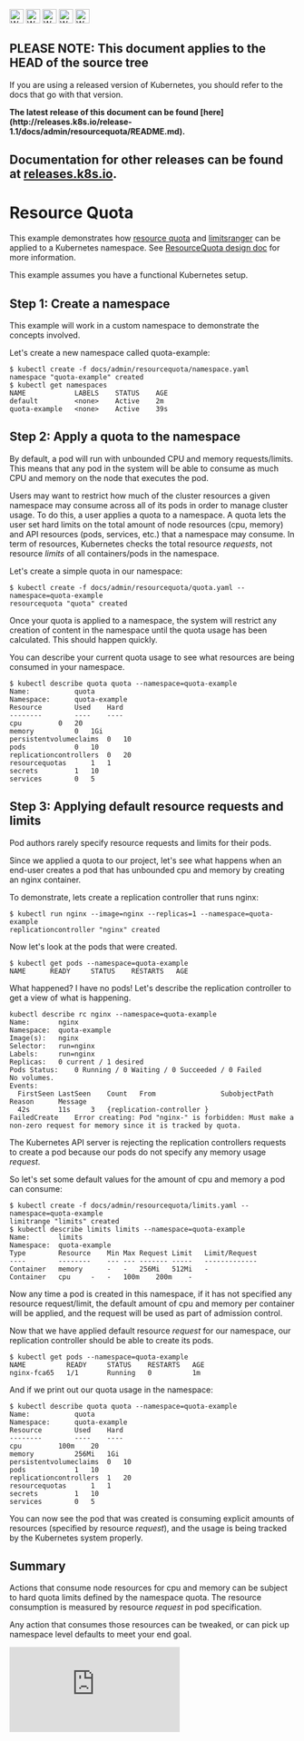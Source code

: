 <!-- BEGIN MUNGE: UNVERSIONED_WARNING -->

<!-- BEGIN STRIP_FOR_RELEASE -->

<img src="http://kubernetes.io/img/warning.png" alt="WARNING"
     width="25" height="25">
<img src="http://kubernetes.io/img/warning.png" alt="WARNING"
     width="25" height="25">
<img src="http://kubernetes.io/img/warning.png" alt="WARNING"
     width="25" height="25">
<img src="http://kubernetes.io/img/warning.png" alt="WARNING"
     width="25" height="25">
<img src="http://kubernetes.io/img/warning.png" alt="WARNING"
     width="25" height="25">

<h2>PLEASE NOTE: This document applies to the HEAD of the source tree</h2>

If you are using a released version of Kubernetes, you should
refer to the docs that go with that version.

<strong>
The latest release of this document can be found
[here](http://releases.k8s.io/release-1.1/docs/admin/resourcequota/README.md).

Documentation for other releases can be found at
[releases.k8s.io](http://releases.k8s.io).
</strong>
--

<!-- END STRIP_FOR_RELEASE -->

<!-- END MUNGE: UNVERSIONED_WARNING -->
Resource Quota
========================================
This example demonstrates how [resource quota](../../admin/admission-controllers.md#resourcequota) and
[limitsranger](../../admin/admission-controllers.md#limitranger) can be applied to a Kubernetes namespace.
See [ResourceQuota design doc](../../design/admission_control_resource_quota.md) for more information.

This example assumes you have a functional Kubernetes setup.

Step 1: Create a namespace
-----------------------------------------
This example will work in a custom namespace to demonstrate the concepts involved.

Let's create a new namespace called quota-example:

```console
$ kubectl create -f docs/admin/resourcequota/namespace.yaml
namespace "quota-example" created
$ kubectl get namespaces
NAME            LABELS    STATUS    AGE
default         <none>    Active    2m
quota-example   <none>    Active    39s
```

Step 2: Apply a quota to the namespace
-----------------------------------------
By default, a pod will run with unbounded CPU and memory requests/limits.  This means that any pod in the
system will be able to consume as much CPU and memory on the node that executes the pod.

Users may want to restrict how much of the cluster resources a given namespace may consume
across all of its pods in order to manage cluster usage.  To do this, a user applies a quota to
a namespace.  A quota lets the user set hard limits on the total amount of node resources (cpu, memory)
and API resources (pods, services, etc.) that a namespace may consume. In term of resources, Kubernetes
checks the total resource *requests*, not resource *limits* of all containers/pods in the namespace.

Let's create a simple quota in our namespace:

```console
$ kubectl create -f docs/admin/resourcequota/quota.yaml --namespace=quota-example
resourcequota "quota" created
```

Once your quota is applied to a namespace, the system will restrict any creation of content
in the namespace until the quota usage has been calculated.  This should happen quickly.

You can describe your current quota usage to see what resources are being consumed in your
namespace.

```console
$ kubectl describe quota quota --namespace=quota-example
Name:			quota
Namespace:		quota-example
Resource		Used	Hard
--------		----	----
cpu			0	20
memory			0	1Gi
persistentvolumeclaims	0	10
pods			0	10
replicationcontrollers	0	20
resourcequotas		1	1
secrets			1	10
services		0	5
```

Step 3: Applying default resource requests and limits
-----------------------------------------
Pod authors rarely specify resource requests and limits for their pods.

Since we applied a quota to our project, let's see what happens when an end-user creates a pod that has unbounded
cpu and memory by creating an nginx container.

To demonstrate, lets create a replication controller that runs nginx:

```console
$ kubectl run nginx --image=nginx --replicas=1 --namespace=quota-example
replicationcontroller "nginx" created
```

Now let's look at the pods that were created.

```console
$ kubectl get pods --namespace=quota-example
NAME      READY     STATUS    RESTARTS   AGE
```

What happened?  I have no pods!  Let's describe the replication controller to get a view of what is happening.

```console
kubectl describe rc nginx --namespace=quota-example
Name:		nginx
Namespace:	quota-example
Image(s):	nginx
Selector:	run=nginx
Labels:		run=nginx
Replicas:	0 current / 1 desired
Pods Status:	0 Running / 0 Waiting / 0 Succeeded / 0 Failed
No volumes.
Events:
  FirstSeen	LastSeen	Count	From				SubobjectPath	Reason		Message
  42s		11s		3	{replication-controller }			FailedCreate	Error creating: Pod "nginx-" is forbidden: Must make a non-zero request for memory since it is tracked by quota.
```

The Kubernetes API server is rejecting the replication controllers requests to create a pod because our pods
do not specify any memory usage *request*.

So let's set some default values for the amount of cpu and memory a pod can consume:

```console
$ kubectl create -f docs/admin/resourcequota/limits.yaml --namespace=quota-example
limitrange "limits" created
$ kubectl describe limits limits --namespace=quota-example
Name:		limits
Namespace:	quota-example
Type		Resource	Min	Max	Request	Limit	Limit/Request
----		--------	---	---	-------	-----	-------------
Container	memory		-	-	256Mi	512Mi	-
Container	cpu		-	-	100m	200m	-
```

Now any time a pod is created in this namespace, if it has not specified any resource request/limit, the default
amount of cpu and memory per container will be applied, and the request will be used as part of admission control.

Now that we have applied default resource *request* for our namespace, our replication controller should be able to
create its pods.

```console
$ kubectl get pods --namespace=quota-example
NAME          READY     STATUS    RESTARTS   AGE
nginx-fca65   1/1       Running   0          1m
```

And if we print out our quota usage in the namespace:

```console
$ kubectl describe quota quota --namespace=quota-example
Name:			quota
Namespace:		quota-example
Resource		Used	Hard
--------		----	----
cpu			100m	20
memory			256Mi	1Gi
persistentvolumeclaims	0	10
pods			1	10
replicationcontrollers	1	20
resourcequotas		1	1
secrets			1	10
services		0	5
```

You can now see the pod that was created is consuming explicit amounts of resources (specified by resource *request*),
and the usage is being tracked by the Kubernetes system properly.

Summary
----------------------------
Actions that consume node resources for cpu and memory can be subject to hard quota limits defined
by the namespace quota. The resource consumption is measured by resource *request* in pod specification.

Any action that consumes those resources can be tweaked, or can pick up namespace level defaults to
meet your end goal.


<!-- BEGIN MUNGE: GENERATED_ANALYTICS -->
[![Analytics](https://kubernetes-site.appspot.com/UA-36037335-10/GitHub/docs/admin/resourcequota/README.md?pixel)]()
<!-- END MUNGE: GENERATED_ANALYTICS -->
